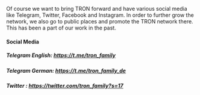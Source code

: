 Of course we want to bring TRON forward and have various social media like Telegram, Twitter, Facebook and Instagram. In order to further grow the network, we also go to public places and promote the TRON network there. This has been a part of our work in the past.

#### Social Media
##### Telegram English:   https://t.me/tron_family
##### Telegram German:    https://t.me/tron_family_de
##### Twitter :           https://twitter.com/tron_family?s=17
